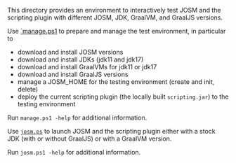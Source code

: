 This directory provides an environment to interactively test JOSM and the scripting plugin with different JOSM, JDK, GraalVM, and GraalJS versions.

Use [`manage.ps1](manage.ps1) to prepare and manage the test environment, in particular to

* download and install JOSM versions
* download and install JDKs (jdk11 and jdk17)
* download and install GraalVMs for jdk11 or jdk17
* download and install GraalJS versions
* manage a JOSM_HOME for the testing environment (create and init, delete)
* deploy the current scripting plugin (the locally built `scripting.jar`) to the testing environment

Run `manage.ps1 -help` for additional information.

Use [`josm.ps`](josm.ps1) to launch JOSM and the scripting plugin either with a stock JDK (with or without GraalJS) or with a GraalVM version.

Run `josm.ps1 -help` for additional information.
